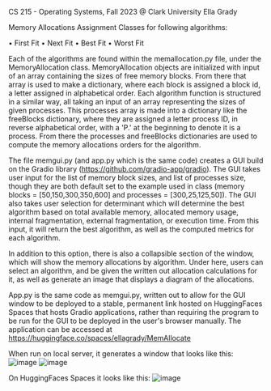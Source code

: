 CS 215 - Operating Systems, Fall 2023 @ Clark University Ella Grady

Memory Allocations Assignment Classes for following algorithms:

• First Fit
• Next Fit
• Best Fit
• Worst Fit

Each of the algorithms are found within the memallocation.py file, under the MemoryAllocation class. MemoryAllocation objects are initialized with input of an array containing the sizes of free memory blocks. From there that array is used to make a dictionary, where each block is assigned a block id, a letter assigned in alphabetical order. Each algorithm function is structured in a similar way, all taking an input of an array representing the sizes of given processes. This processes array is made into a dictionary like the freeBlocks dictionary, where they are assigned a letter process ID, in reverse alphabetical order, with a 'P.' at the beginning to denote it is a process. From there the processes and freeBlocks dictionaries are used to compute the memory allocations orders for the algorithm. 

The file memgui.py (and app.py which is the same code) creates a GUI build on the Gradio library (https://github.com/gradio-app/gradio). The GUI takes user input for the list of memory block sizes, and list of processes size, though they are both default set to the example used in class (memory blocks = [50,150,300,350,600] and processes = [300,25,125,50]). The GUI also takes user selection for determinant which will determine the best algorithm based on total available memory, allocated memory usage, internal fragmentation, external fragmentation, or execution time. From this input, it will return the best algorithm, as well as the computed metrics for each algorithm. 

In addition to this option, there is also a collapsible section of the window, which will show the  memory allocations by algorithm. Under here, users can select an algorithm, and be given the written out allocation calculations for it, as well as generate an image that displays a diagram of the allocations. 

App.py is the same code as memgui.py, written out to allow for the GUI window to be deployed to a stable, permanent link hosted on HuggingFaces Spaces that hosts Gradio applications, rather than requiring the program to be run for the GUI to be deployed in the user's browser manually. The application can be accessed at https://huggingface.co/spaces/ellagrady/MemAllocate 

When run on local server, it generates a window that looks like this: 
![image](https://github.com/ellagrady/CS215/assets/123561564/cd5a9edc-8808-4bb0-9d92-21ad780761d3)
![image](https://github.com/ellagrady/CS215/assets/123561564/c2ac7f8e-56d3-45f1-8128-58fe4b9c3311)


On HuggingFaces Spaces it looks like this:
![image](https://github.com/ellagrady/CS215/assets/123561564/0a8d31dd-86a3-43fd-9342-8f11630137ac)
